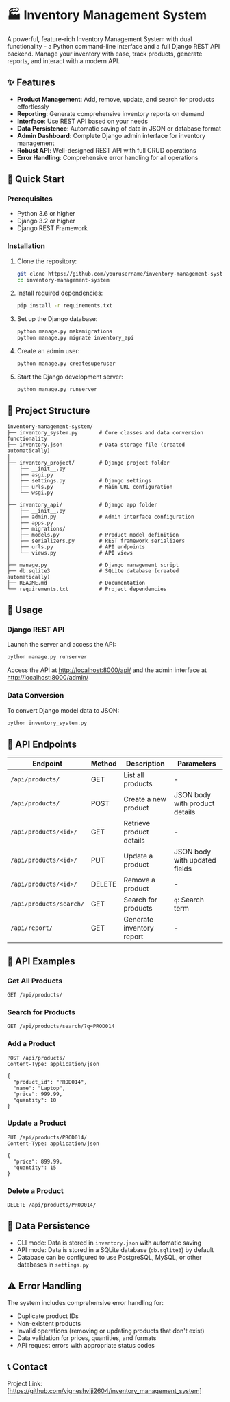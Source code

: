 # 🏭 Inventory Management System

A powerful, feature-rich Inventory Management System with dual functionality - a Python command-line interface and a full Django REST API backend. Manage your inventory with ease, track products, generate reports, and interact with a modern API.

## ✨ Features

- **Product Management**: Add, remove, update, and search for products effortlessly
- **Reporting**: Generate comprehensive inventory reports on demand
- **Interface**: Use REST API based on your needs
- **Data Persistence**: Automatic saving of data in JSON or database format
- **Admin Dashboard**: Complete Django admin interface for inventory management
- **Robust API**: Well-designed REST API with full CRUD operations
- **Error Handling**: Comprehensive error handling for all operations

## 🚀 Quick Start

### Prerequisites

- Python 3.6 or higher
- Django 3.2 or higher
- Django REST Framework

### Installation

1. Clone the repository:
   ```bash
   git clone https://github.com/yourusername/inventory-management-system.git
   cd inventory-management-system
   ```

2. Install required dependencies:
   ```bash
   pip install -r requirements.txt
   ```

3. Set up the Django database:
   ```bash
   python manage.py makemigrations
   python manage.py migrate inventory_api
   ```

4. Create an admin user:
   ```bash
   python manage.py createsuperuser
   ```

5. Start the Django development server:
   ```bash
   python manage.py runserver
   ```

## 📂 Project Structure

```
inventory-management-system/
├── inventory_system.py       # Core classes and data conversion functionality
├── inventory.json            # Data storage file (created automatically)
│
├── inventory_project/        # Django project folder
│   ├── __init__.py
│   ├── asgi.py
│   ├── settings.py           # Django settings
│   ├── urls.py               # Main URL configuration
│   └── wsgi.py
│
├── inventory_api/            # Django app folder
│   ├── __init__.py
│   ├── admin.py              # Admin interface configuration
│   ├── apps.py
│   ├── migrations/
│   ├── models.py             # Product model definition
│   ├── serializers.py        # REST framework serializers
│   ├── urls.py               # API endpoints
│   └── views.py              # API views
│
├── manage.py                 # Django management script
├── db.sqlite3                # SQLite database (created automatically)
├── README.md                 # Documentation
└── requirements.txt          # Project dependencies
```

## 🔧 Usage

### Django REST API

Launch the server and access the API:

```bash
python manage.py runserver
```

Access the API at [http://localhost:8000/api/](http://localhost:8000/api/) and the admin interface at [http://localhost:8000/admin/](http://localhost:8000/admin/)

### Data Conversion

To convert Django model data to JSON:

```bash
python inventory_system.py
```

## 📡 API Endpoints

| Endpoint | Method | Description | Parameters |
|----------|--------|-------------|------------|
| `/api/products/` | GET | List all products | - |
| `/api/products/` | POST | Create a new product | JSON body with product details |
| `/api/products/<id>/` | GET | Retrieve product details | - |
| `/api/products/<id>/` | PUT | Update a product | JSON body with updated fields |
| `/api/products/<id>/` | DELETE | Remove a product | - |
| `/api/products/search/` | GET | Search for products | `q`: Search term |
| `/api/report/` | GET | Generate inventory report | - |

## 📝 API Examples

### Get All Products
```http
GET /api/products/
```

### Search for Products
```http
GET /api/products/search/?q=PROD014
```

### Add a Product
```http
POST /api/products/
Content-Type: application/json

{
  "product_id": "PROD014",
  "name": "Laptop",
  "price": 999.99,
  "quantity": 10
}
```

### Update a Product
```http
PUT /api/products/PROD014/
Content-Type: application/json

{
  "price": 899.99,
  "quantity": 15
}
```

### Delete a Product
```http
DELETE /api/products/PROD014/
```

## 💾 Data Persistence

- CLI mode: Data is stored in `inventory.json` with automatic saving
- API mode: Data is stored in a SQLite database (`db.sqlite3`) by default
- Database can be configured to use PostgreSQL, MySQL, or other databases in `settings.py`

## ⚠️ Error Handling

The system includes comprehensive error handling for:

- Duplicate product IDs
- Non-existent products
- Invalid operations (removing or updating products that don't exist)
- Data validation for prices, quantities, and formats
- API request errors with appropriate status codes


## 📞 Contact

Project Link: [https://github.com/vigneshviji2604/inventory_management_system]
